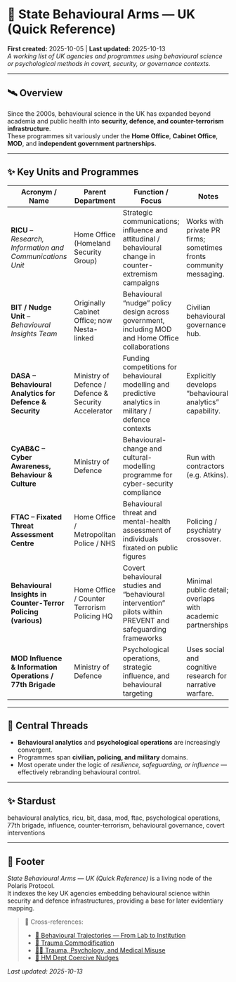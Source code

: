 # 🧠 State Behavioural Arms — UK (Quick Reference)  
**First created:** 2025-10-05 | **Last updated:** 2025-10-13  
*A working list of UK agencies and programmes using behavioural science or psychological methods in covert, security, or governance contexts.*  

---

## 🛰️ Overview  

Since the 2000s, behavioural science in the UK has expanded beyond academia and public health into **security, defence, and counter-terrorism infrastructure**.  
These programmes sit variously under the **Home Office**, **Cabinet Office**, **MOD**, and **independent government partnerships**.

---

## ✨ Key Units and Programmes  

| Acronym / Name | Parent Department | Function / Focus | Notes |
|----------------|------------------|------------------|-------|
| **RICU** – *Research, Information and Communications Unit* | Home Office (Homeland Security Group) | Strategic communications; influence and attitudinal / behavioural change in counter-extremism campaigns | Works with private PR firms; sometimes fronts community messaging. |
| **BIT / Nudge Unit** – *Behavioural Insights Team* | Originally Cabinet Office; now Nesta-linked | Behavioural “nudge” policy design across government, including MOD and Home Office collaborations | Civilian behavioural governance hub. |
| **DASA – Behavioural Analytics for Defence & Security** | Ministry of Defence / Defence & Security Accelerator | Funding competitions for behavioural modelling and predictive analytics in military / defence contexts | Explicitly develops “behavioural analytics” capability. |
| **CyAB&C – Cyber Awareness, Behaviour & Culture** | Ministry of Defence | Behavioural-change and cultural-modelling programme for cyber-security compliance | Run with contractors (e.g. Atkins). |
| **FTAC – Fixated Threat Assessment Centre** | Home Office / Metropolitan Police / NHS | Behavioural threat and mental-health assessment of individuals fixated on public figures | Policing / psychiatry crossover. |
| **Behavioural Insights in Counter-Terror Policing (various)** | Home Office / Counter Terrorism Policing HQ | Covert behavioural studies and “behavioural intervention” pilots within PREVENT and safeguarding frameworks | Minimal public detail; overlaps with academic partnerships. |
| **MOD Influence & Information Operations / 77th Brigade** | Ministry of Defence | Psychological operations, strategic influence, and behavioural targeting | Uses social and cognitive research for narrative warfare. |

---

## 🧶 Central Threads  

- **Behavioural analytics** and **psychological operations** are increasingly convergent.  
- Programmes span **civilian, policing, and military** domains.  
- Most operate under the logic of *resilience, safeguarding, or influence* — effectively rebranding behavioural control.  

---

## ✨ Stardust  

behavioural analytics, ricu, bit, dasa, mod, ftac, psychological operations, 77th brigade, influence, counter-terrorism, behavioural governance, covert interventions  

---

## 🏮 Footer  

*State Behavioural Arms — UK (Quick Reference)* is a living node of the Polaris Protocol.  
It indexes the key UK agencies embedding behavioural science within security and defence infrastructures, providing a base for later evidentiary mapping.  

> 📡 Cross-references:
> 
> - [🧠 Behavioural Trajectories — From Lab to Institution](../🐦‍🔥_Trauma_Psychology_Medical_Misuse/🧠_behavioural_trajectories_lab_to_institution.md)  
> - [🐍 Trauma Commodification](../🐦‍🔥_Trauma_Psychology_Medical_Misuse/🐍_trauma_commodification.md)  
> - [🐦‍🔥 Trauma, Psychology, and Medical Misuse](../🐦‍🔥_Trauma_Psychology_Medical_Misuse/README.md)  
> - [🧠 HM Dept Coercive Nudges](./README.md)  

_Last updated: 2025-10-13_
